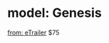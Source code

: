 # model: Genesis
[from: eTrailer](https://www.etrailer.com/Trailer-Brake-Controller/Hayes/HA81790.html)
$75
